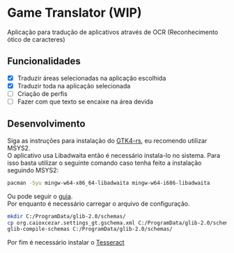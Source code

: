 # Game Translator (WIP)

Aplicação para tradução de aplicativos através de OCR (Reconhecimento ótico de caracteres)

## Funcionalidades

- [x] Traduzir áreas selecionadas na aplicação escolhida
- [x] Traduzir toda na aplicação selecionada
- [ ] Criação de perfis
- [ ] Fazer com que texto se encaixe na área devida

## Desenvolvimento

Siga as instruções para instalação do [GTK4-rs](https://gtk-rs.org/gtk4-rs/stable/latest/book/installation_windows.html), eu recomendo utilizar MSYS2.  
O aplicativo usa Libadwaita então é necessário instala-lo no sistema. Para isso basta utilizar o seguinte comando caso tenha feito a instalação seguindo MSYS2:

```sh
pacman -Syu mingw-w64-x86_64-libadwaita mingw-w64-i686-libadwaita
```

Ou pode seguir o [guia](https://gtk-rs.org/gtk4-rs/stable/latest/book/libadwaita.html#windows).  
Por enquanto é necessário carregar o arquivo de configuração.

```sh
mkdir C:/ProgramData/glib-2.0/schemas/
cp org.caioxcezar.settings_gt.gschema.xml C:/ProgramData/glib-2.0/schemas/
glib-compile-schemas C:/ProgramData/glib-2.0/schemas/
```

Por fim é necessário instalar o [Tesseract](https://tesseract-ocr.github.io/tessdoc/Installation.html)
